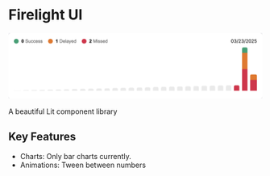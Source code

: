 # Firelight UI

![alt text](https://github.com/kvizdos/firelight-ui/blob/main/readme_assets/chart.png?raw=true)

A beautiful Lit component library

## Key Features
- Charts: Only bar charts currently.
- Animations: Tween between numbers
